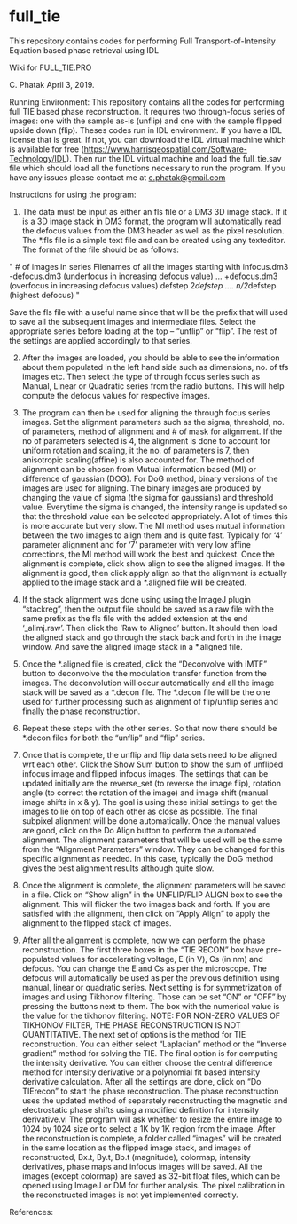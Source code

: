 full_tie
========

This repository contains codes for performing Full Transport-of-Intensity Equation based phase retrieval using IDL

Wiki for FULL_TIE.PRO

C. Phatak
April 3, 2019.

Running Environment:
This repository contains all the codes for performing full TIE based phase reconstruction. It requires two through-focus series of images: one with the sample as-is (unflip) and one with the sample flipped upside down (flip). Theses codes run in IDL environment. If you have a IDL license that is great. If not, you can download the IDL virtual machine which is available for free (https://www.harrisgeospatial.com/Software-Technology/IDL). Then run the IDL virtual machine and load the full_tie.sav file which should load all the functions necessary to run the program. If you have any issues please contact me at c.phatak@gmail.com

Instructions for using the program:
1) The data must be input as either an fls file or a DM3 3D image stack. If it is a 3D image stack in DM3 format, the program will automatically read the defocus values from the DM3 header as well as the pixel resolution. 
The *.fls file is a simple text file and can be created using any texteditor. The format of the file should be as follows:

"
    # of images in series
    Filenames of all the images starting with infocus.dm3
    -defocus.dm3 (underfocus in increasing defocus value)
    …
    +defocus.dm3 (overfocus in increasing defocus values)
    defstep
    2*defstep
    ....
    n/2*defstep (highest defocus)
"

Save the fls file with a useful name since that will be the prefix that will used to save all the subsequent images and intermediate files. Select the appropriate series before loading at the top – “unflip” or “flip”. The rest of the settings are applied accordingly to that series. 

2) After the images are loaded, you should be able to see the information about them populated in the left hand side such as dimensions, no. of tfs images etc. Then select the type of through focus series such as Manual, Linear or Quadratic series from the radio buttons. This will help compute the defocus values for respective images.

3) The program can then be used for aligning the through focus series images. Set the alignment parameters such as the sigma, threshold, no. of parameters, method of alignment and # of mask for alignment. If the no of parameters selected is 4, the alignment is done to account for uniform rotation and scaling, it the no. of parameters is 7, then anisotropic scaling(affine) is also accounted for. The method of alignment can be chosen from Mutual information based (MI) or difference of gaussian (DOG). For DoG method, binary versions of the images are used for aligning. The binary images are produced by changing the value of sigma (the sigma for gaussians) and threshold value. Everytime the sigma is changed, the intensity range is updated so that the threshold value can be selected appropriately. A lot of times this is more accurate but very slow. The MI method uses mutual information between the two images to align them and is quite fast. Typically for ‘4’ parameter alignment and for ‘7’ parameter with very low affine corrections, the MI method will work the best and quickest. Once the alignment is complete, click show align to see the aligned images. If the alignment is good, then click apply align so that the alignment is actually applied to the image stack and a *.aligned file will be created. 

4) If the stack alignment was done using using the ImageJ plugin “stackreg”, then the output file should be saved as a raw file with the same prefix as the fls file with the added extension at the end ‘_alimj.raw’. Then click the ‘Raw to Aligned’ button. It should then load the aligned stack and go through the stack back and forth in the image window. And save the aligned image stack in a *.aligned file. 

5) Once the *.aligned file is created, click the “Deconvolve with iMTF” button to deconvolve the the modulation transfer function from the images. The deconvolution will occur automatically and all the image stack will be saved as a *.decon file. The *.decon file will be the one used for further processing such as alignment of flip/unflip series and finally the phase reconstruction.

6) Repeat these steps with the other series. So that now there should be *.decon files for both the “unflip” and “flip” series.

7) Once that is complete, the unflip and flip data sets need to be aligned wrt each other. Click the Show Sum button to show the sum of unfliped infocus image and flipped infocus images. The settings that can be updated initially are the reverse_set (to reverse the image flip), rotation angle (to correct the rotation of the image) and image shift (manual image shifts in x & y). The goal is using these initial settings to get the images to lie on top of each other as close as possible. The final subpixel alignment will be done automatically. Once the manual values are good, click on the Do Align button to perform the automated alignment. The alignment parameters that will be used will be the same from the “Alignment Parameters” window. They can be changed for this specific alignment as needed. In this case, typically the DoG method gives the best alignment results although quite slow. 

8) Once the alignment is complete, the alignment parameters will be saved in a file. Click on “Show align” in the UNFLIP/FLIP ALIGN box to see the alignment. This will flicker the two images back and forth. If you are satisfied with the alignment, then click on “Apply Align” to apply the alignment to the flipped stack of images. 

9) After all the alignment is complete, now we can perform the phase reconstruction. The first three boxes in the “TIE RECON” box have pre-populated values for accelerating voltage, E (in V), Cs (in nm) and defocus. You can change the E and Cs as per the microscope. The defocus will automatically be used as per the previous definition using manual, linear or quadratic series. Next setting is for symmetrization  of images and using Tikhonov filtering. Those can be set “ON” or “OFF” by pressing the buttons next to them. The box with the numerical value is the value for the tikhonov filtering. NOTE: FOR NON-ZERO VALUES OF TIKHONOV FILTER, THE PHASE RECONSTRUCTION IS NOT QUANTITATIVE.
The next set of options is the method for TIE reconstruction. You can either select “Laplacian” method or the “Inverse gradient” method for solving the TIE. The final option is for computing the intensity derivative. You can either choose the central difference method for intensity derivative or a polynomial fit based intensity derivative calculation. After all the settings are done, click on “Do TIErecon” to start the phase reconstruction. The phase reconstruction uses the updated method of separately reconstructing the magnetic and electrostatic phase shifts using a modified definition for intensity derivative.vi The program will ask whether to resize the entire image to 1024 by 1024 size or to select a 1K by 1K  region from the image. After the reconstruction is complete, a folder called “images” will be created in the same location as the flipped image stack, and images of reconstructed, Bx.t, By.t, Bb.t (magnitude), colormap, intensity derivatives, phase maps and infocus images will be saved. All the images (except colormap) are saved as 32-bit float files, which can be opened using ImageJ or DM for further analysis. The pixel calibration in the reconstructed images is not yet implemented correctly. 

References:
